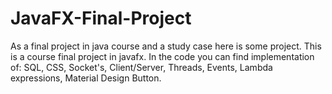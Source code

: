 # JavaFX-Final-Project
As a final project in java course and a study case here is some project.
This is a course final project in javafx.
In the code you can find implementation of:
SQL,
CSS,
Socket's,
Client/Server,
Threads,
Events,
Lambda expressions,
Material Design Button.


